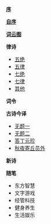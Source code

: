 **[序](xu.md)** 

**[自序](zi_xu.md)** 

**[词云图](word_cloud.md)** 

**律诗** 
- [五绝](wu_jue/README.md)
- [五律](wu_lv/README.md)
- [七绝](qi_jue/README.md)
- [七律](qi_lv/README.md)
- [其他](other.md) 

**词令** 

**古诗今译**
- [无题一](translate/01.md)
- [无题二](translate/02.md)
- [答丁元珍](translate/03.md)
- [秋夜寄丘员外](translate/04.md)

 **新诗** 
 
**随笔** 
- 东方智慧
- 文字游戏
- 经管科技
- 健身养生
- 生活娱乐
